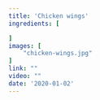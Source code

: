 ```yaml
---
title: 'Chicken wings'
ingredients: [

]
images: [
    "chicken-wings.jpg"
]
link: ""
video: ""
date: '2020-01-02'
---
```


